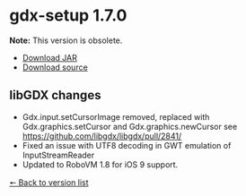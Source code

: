 # gdx-setup 1.7.0

**Note:** This version is obsolete.

* [Download JAR](https://github.com/JavaCakeGames/gdx-setup-archive/blob/main/gdx-setup_1.7.0.jar)
* [Download source](https://github.com/JavaCakeGames/gdx-setup-archive/blob/main/sources/gdx-setup_1.7.0.zip)

## libGDX changes

- Gdx.input.setCursorImage removed, replaced with Gdx.graphics.setCursor and Gdx.graphics.newCursor see https://github.com/libgdx/libgdx/pull/2841/
- Fixed an issue with UTF8 decoding in GWT emulation of InputStreamReader
- Updated to RoboVM 1.8 for iOS 9 support.

[🠔 Back to version list](https://javacakegames.github.io/gdx-setup-archive/)
